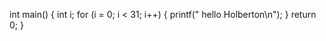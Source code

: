 int main()
{
  int i;
  for (i = 0; i < 31; i++)
  {
    printf(" hello Holberton\n");
  }
  return 0;
}
